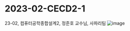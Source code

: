 # 2023-02-CECD2-1
23-02, 컴퓨터공학종합설계2, 정준호 교수님, 사파리팀
![image](https://github.com/HeeJeongOh/-interview-maker/assets/62127798/26c9ff0c-2116-4edf-80db-5627320cf232)
